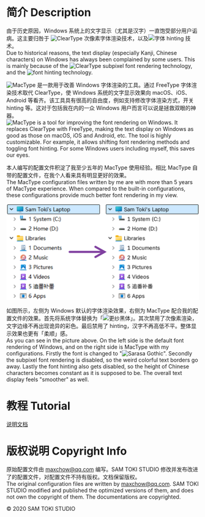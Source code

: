 # 简介 Description

由于历史原因，Windows 系统上的文字显示（尤其是汉字）一直饱受部分用户诟病。这主要归咎于 ![ClearType](https://zh.wikipedia.org/wiki/ClearType) 次像素字体渲染技术，以及![字体 hinting](https://zh.wikipedia.org/wiki/字体微调) 技术。<br>
Due to historical reasons, the text display (especially Kanji, Chinese characters) on Windows has always been complained by some users. This is mainly because of the ![ClearType](https://en.wikipedia.org/wiki/ClearType) subpixel font rendering technology, and the ![font hinting](https://en.wikipedia.org/wiki/Font_hinting) technology.

![MacType](https://github.com/snowie2000/mactype) 是一款用于改善 Windows 字体渲染的工具。通过 FreeType 字体渲染技术取代 ClearType，使 Windows 系统的文字显示效果向 macOS、iOS、Android 等看齐。该工具具有很高的自由度，例如支持修改字体渲染方式，开关 hinting 等。这对于包括我在内的一众 Windows 用户而言可以说是拯救双眼的神器。<br>
![MacType](https://github.com/snowie2000/mactype) is a tool for improving the font rendering on Windows. It replaces ClearType with FreeType, making the text display on Windows as good as those on macOS, iOS and Android, etc. The tool is highly customizable. For example, it allows shifting font rendering methods and toggling font hinting. For some Windows users including myself, this saves our eyes.

本人编写的配置文件积淀了我至少五年的 MacType 使用经验。相比 MacType 自带的配置文件，在我个人看来具有明显更好的效果。<br>
The MacType configuration files written by me are with more than 5 years of MacType experience. When compared to the built-in configurations, these configurations provide much better font rendering in my view.

![封面 Cover](/PREVIEW/封面%20Cover.png)

如图所示，左侧为 Windows 默认的字体渲染效果，右侧为 MacType 配合我的配置文件的效果。首先将系统字体替换为「![更纱黑体](https://github.com/be5invis/Sarasa-Gothic)」。其次禁用了次像素渲染，文字边缘不再出现诡异的彩色。最后禁用了 hinting，汉字不再高低不平。整体显示效果也更有「柔顺」感。<br>
As you can see in the picture above. On the left side is the default font rendering of Windows, and on the right side is MacType with my configurations. Firstly the font is changed to "![Sarasa Gothic](https://github.com/be5invis/Sarasa-Gothic)". Secondly the subpixel font rendering is disabled, so the weird colorful text borders go away. Lastly the font hinting also gets disabled, so the height of Chinese characters becomes constant as it is supposed to be. The overall text display feels "smoother" as well.

# 教程 Tutorial

[说明文档](/HELP/Sam%20Toki%20的%20MacType%20配置文件说明文档.pdf)

# 版权说明 Copyright Info

原始配置文件由 maxchow@qq.com 编写。SAM TOKI STUDIO 修改并发布改进了的配置文件，对配置文件不持有版权。文档保留版权。<br>
The original configuration files are written by maxchow@qq.com. SAM TOKI STUDIO modified and published the optimized versions of them, and does not own the copyright of them. The documentations are copyrighted.

© 2020 SAM TOKI STUDIO
